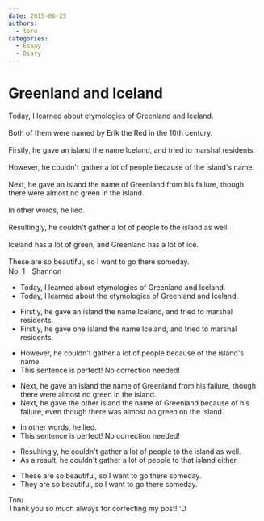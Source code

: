```yaml
---
date: 2015-06-25
authors:
  - toru
categories:
  - Essay
  - Diary
---
```


<h1 id="subject_show">Greenland and Iceland</h1>
<div class="date" hidden>Jun 25, 2015 14:58</div>
<div id="post"><div id="body_show_ori">
Today, I learned about etymologies of Greenland and Iceland.<br/><br/>Both of them were named by Erik the Red in the 10th century.<br/><br/>Firstly, he gave an island the name Iceland, and tried to marshal residents.<br/><br/>However, he couldn't gather a lot of people because of the island's name.<br/><br/>Next, he gave an island the name of Greenland from his failure, though there were almost no green in the island.<br/><br/>In other words, he lied.<br/><br/>Resultingly, he couldn't gather a lot of people to the island as well.<br/><br/>Iceland has a lot of green, and Greenland has a lot of ice.<br/><br/>These are so beautiful, so I want to go there someday.
</div></div>

<!-- more -->

<div id="block"><div class="first_name"> No. 1　<span class="just_name">Shannon</span></div><div id="block2">
<ul class="correction_field">
<li class="incorrect">Today, I learned about etymologies of Greenland and Iceland.</li>
<li class="corrected correct">
Today, I learned about <span class="f_red">the</span> etymologies of Greenland and Iceland.
</li>
</ul>
<ul class="correction_field">
<li class="incorrect">Firstly, he gave an island the name Iceland, and tried to marshal residents.</li>
<li class="corrected correct">
Firstly, he gave <span class="f_red">one </span>island the name Iceland, and tried to marshal residents.
</li>
</ul>
<ul class="correction_field">
<li class="incorrect">However, he couldn't gather a lot of people because of the island's name.</li>
<li class="corrected perfect">This sentence is perfect! No correction needed!</li>
</ul>
<ul class="correction_field">
<li class="incorrect">Next, he gave an island the name of Greenland from his failure, though there were almost no green in the island.</li>
<li class="corrected correct">
Next, he gave <span class="f_red">the other </span>island the name of Greenland <span class="f_red">because of </span>his failure, <span class="f_red">even</span> though there <span class="f_red">was </span>almost no green <span class="f_red">on </span>the island.
</li>
</ul>
<ul class="correction_field">
<li class="incorrect">In other words, he lied.</li>
<li class="corrected perfect">This sentence is perfect! No correction needed!</li>
</ul>
<ul class="correction_field">
<li class="incorrect">Resultingly, he couldn't gather a lot of people to the island as well.</li>
<li class="corrected correct">
<span class="f_red">As a result</span>, he couldn't gather a lot of people to <span class="f_red">that</span> island <span class="f_red">either</span>.
</li>
</ul>
<ul class="correction_field">
<li class="incorrect">These are so beautiful, so I want to go there someday.</li>
<li class="corrected correct">
<span class="f_red">They </span>are so beautiful, <span class="sline">so</span> I want to go there someday.
</li>
</ul>
</div><div class="name"><span class="just_name">Toru</span><br>
Thank you so much always for correcting my post! :D
</div>
</div>
